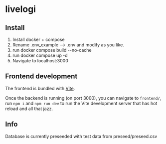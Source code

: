 # livelogi

## Install

1. Install docker + compose
2. Rename .env_example --> .env and modify as you like.
3. run docker compose build --no-cache
3. run docker compose up -d
4. Navigate to localhost:3000

## Frontend development

The frontend is bundled with [Vite](https://vitejs.dev/).

Once the backend is running (on port 3000), you can navigate to `frontend/`,
run `npm i` and `npm run dev` to run the Vite development server that has
hot reload and all that jazz.

## Info

Database is currently preseeded with test data from preseed/preseed.csv
